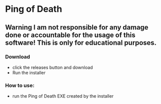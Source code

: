 # Ping of Death

## Warning I am not responsible for any damage done or accountable for the usage of this software! This is only for educational purposes.

### Download
 - click the releases button and download
 - Run the installer
### How to use: 
- run the Ping of Death EXE created by the installer
